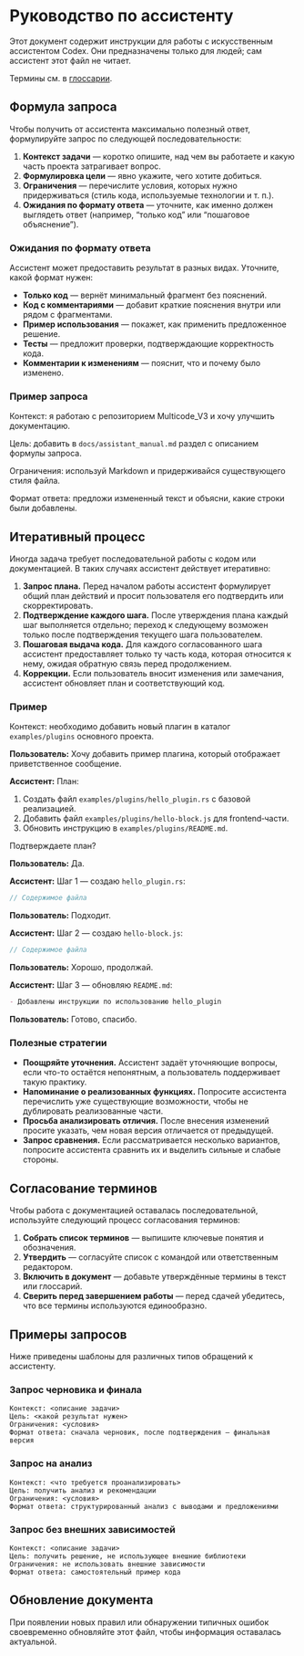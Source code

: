 # Руководство по ассистенту

Этот документ содержит инструкции для работы с искусственным ассистентом Codex. Они предназначены только для людей; сам ассистент этот файл не читает.

Термины см. в [глоссарии](glossary.md).

## Формула запроса

Чтобы получить от ассистента максимально полезный ответ, формулируйте запрос по следующей последовательности:

1. **Контекст задачи** — коротко опишите, над чем вы работаете и какую часть проекта затрагивает вопрос.
2. **Формулировка цели** — явно укажите, чего хотите добиться.
3. **Ограничения** — перечислите условия, которых нужно придерживаться (стиль кода, используемые технологии и т. п.).
4. **Ожидания по формату ответа** — уточните, как именно должен выглядеть ответ (например, “только код” или “пошаговое объяснение”).

### Ожидания по формату ответа

Ассистент может предоставить результат в разных видах. Уточните, какой формат нужен:

- **Только код** — вернёт минимальный фрагмент без пояснений.
- **Код с комментариями** — добавит краткие пояснения внутри или рядом с фрагментами.
- **Пример использования** — покажет, как применить предложенное решение.
- **Тесты** — предложит проверки, подтверждающие корректность кода.
- **Комментарии к изменениям** — пояснит, что и почему было изменено.

### Пример запроса

Контекст: я работаю с репозиторием Multicode_V3 и хочу улучшить документацию.

Цель: добавить в `docs/assistant_manual.md` раздел с описанием формулы запроса.

Ограничения: используй Markdown и придерживайся существующего стиля файла.

Формат ответа: предложи измененный текст и объясни, какие строки были добавлены.

## Итеративный процесс

Иногда задача требует последовательной работы с кодом или документацией. В таких случаях ассистент действует итеративно:

1. **Запрос плана.** Перед началом работы ассистент формулирует общий план действий и просит пользователя его подтвердить или скорректировать.
2. **Подтверждение каждого шага.** После утверждения плана каждый шаг выполняется отдельно; переход к следующему возможен только после подтверждения текущего шага пользователем.
3. **Пошаговая выдача кода.** Для каждого согласованного шага ассистент предоставляет только ту часть кода, которая относится к нему, ожидая обратную связь перед продолжением.
4. **Коррекции.** Если пользователь вносит изменения или замечания, ассистент обновляет план и соответствующий код.

### Пример

Контекст: необходимо добавить новый плагин в каталог `examples/plugins` основного проекта.

**Пользователь:** Хочу добавить пример плагина, который отображает приветственное сообщение.

**Ассистент:** План:
1. Создать файл `examples/plugins/hello_plugin.rs` с базовой реализацией.
2. Добавить файл `examples/plugins/hello-block.js` для frontend‑части.
3. Обновить инструкцию в `examples/plugins/README.md`.

Подтверждаете план?

**Пользователь:** Да.

**Ассистент:** Шаг 1 — создаю `hello_plugin.rs`:
```rust
// Содержимое файла
```

**Пользователь:** Подходит.

**Ассистент:** Шаг 2 — создаю `hello-block.js`:
```javascript
// Содержимое файла
```

**Пользователь:** Хорошо, продолжай.

**Ассистент:** Шаг 3 — обновляю `README.md`:
```markdown
- Добавлены инструкции по использованию hello_plugin
```

**Пользователь:** Готово, спасибо.

### Полезные стратегии

- **Поощряйте уточнения.** Ассистент задаёт уточняющие вопросы, если что-то остаётся непонятным, а пользователь поддерживает такую практику.
- **Напоминание о реализованных функциях.** Попросите ассистента перечислить уже существующие возможности, чтобы не дублировать реализованные части.
- **Просьба анализировать отличия.** После внесения изменений просите указать, чем новая версия отличается от предыдущей.
- **Запрос сравнения.** Если рассматривается несколько вариантов, попросите ассистента сравнить их и выделить сильные и слабые стороны.

## Согласование терминов

Чтобы работа с документацией оставалась последовательной, используйте следующий процесс согласования терминов:

1. **Собрать список терминов** — выпишите ключевые понятия и обозначения.
2. **Утвердить** — согласуйте список с командой или ответственным редактором.
3. **Включить в документ** — добавьте утверждённые термины в текст или глоссарий.
4. **Сверить перед завершением работы** — перед сдачей убедитесь, что все термины используются единообразно.

## Примеры запросов

Ниже приведены шаблоны для различных типов обращений к ассистенту.

### Запрос черновика и финала

```text
Контекст: <описание задачи>
Цель: <какой результат нужен>
Ограничения: <условия>
Формат ответа: сначала черновик, после подтверждения — финальная версия
```

### Запрос на анализ

```text
Контекст: <что требуется проанализировать>
Цель: получить анализ и рекомендации
Ограничения: <условия>
Формат ответа: структурированный анализ с выводами и предложениями
```

### Запрос без внешних зависимостей

```text
Контекст: <описание задачи>
Цель: получить решение, не использующее внешние библиотеки
Ограничения: не использовать внешние зависимости
Формат ответа: самостоятельный пример кода
```

## Обновление документа

При появлении новых правил или обнаружении типичных ошибок своевременно обновляйте этот файл, чтобы информация оставалась актуальной.
